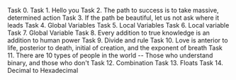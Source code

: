 Task 0. <o>
Task 1. Hello you
Task 2. The path to success is to take massive, determined action
Task 3. If the path be beautiful, let us not ask where it leads
Task 4. Global Variables
Task 5. Local Variables
Task 6. Local variable
Task 7. Global Variable
Task 8. Every addition to true knowledge is an addition to human power
Task 9. Divide and rule 
Task 10. Love is anterior to life, posterior to death, initial of creation, and the exponent of breath
Task 11. There are 10 types of people in the world -- Those who understand binary, and those who don't
Task 12. Combination
Task 13. Floats
Task 14. Decimal to Hexadecimal
